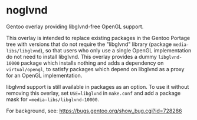 noglvnd
=======

Gentoo overlay providing libglvnd-free OpenGL support.

This overlay is intended to replace existing packages in the Gentoo
Portage tree with versions that do not require the "libglvnd" library
(package `media-libs/libglvnd`), so that users who only use a single
OpenGL implementation do not need to install libglvnd.  This overlay
provides a dummy `libglvnd-10000` package which installs nothing and adds
a dependency on `virtual/opengl`, to satisfy packages which depend on
libglvnd as a proxy for an OpenGL implementation.

libglvnd support is still available in packages as an option.  To use it
without removing this overlay, set `USE=libglvnd` in `make.conf` and add a
package mask for `=media-libs/libglvnd-10000`.

For background, see: https://bugs.gentoo.org/show_bug.cgi?id=728286
